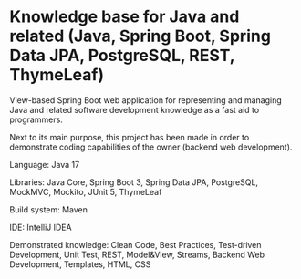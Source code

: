 # Knowledge base for Java and related (Java, Spring Boot, Spring Data JPA, PostgreSQL, REST, ThymeLeaf)
<p>View-based Spring Boot web application for representing and managing Java and related software development knowledge as a fast aid to programmers.</p>
<p>Next to its main purpose, this project has been made in order to demonstrate coding capabilities of the owner (backend web development).</p>
<p>Language: Java 17</p>
<p>Libraries: Java Core, Spring Boot 3, Spring Data JPA, PostgreSQL, MockMVC, Mockito, JUnit 5, ThymeLeaf</p>
<p>Build system: Maven</p>
<p>IDE: IntelliJ IDEA</p>
<p>Demonstrated knowledge: Clean Code, Best Practices, Test-driven Development, Unit Test, REST, Model&View, Streams, Backend Web Development, Templates, HTML, CSS</p>
